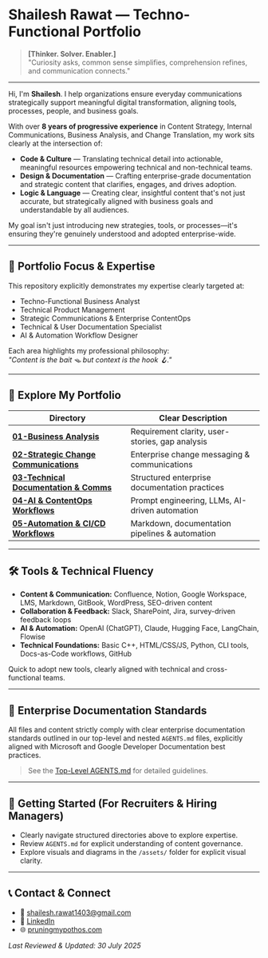 # Shailesh Rawat — Techno-Functional Portfolio

> **[Thinker. Solver. Enabler.]**  
> "Curiosity asks, common sense simplifies, comprehension refines, and communication connects."

---

Hi, I'm **Shailesh**. I help organizations ensure everyday communications strategically support meaningful digital transformation, aligning tools, processes, people, and business goals.

With over **8 years of progressive experience** in Content Strategy, Internal Communications, Business Analysis, and Change Translation, my work sits clearly at the intersection of:

- **Code & Culture** — Translating technical detail into actionable, meaningful resources empowering technical and non-technical teams.
- **Design & Documentation** — Crafting enterprise-grade documentation and strategic content that clarifies, engages, and drives adoption.
- **Logic & Language** — Creating clear, insightful content that's not just accurate, but strategically aligned with business goals and understandable by all audiences.

My goal isn't just introducing new strategies, tools, or processes—it's ensuring they're genuinely understood and adopted enterprise-wide.

---

## 🎯 **Portfolio Focus & Expertise**

This repository explicitly demonstrates my expertise clearly targeted at:

- Techno-Functional Business Analyst  
- Technical Product Management  
- Strategic Communications & Enterprise ContentOps  
- Technical & User Documentation Specialist  
- AI & Automation Workflow Designer  

Each area highlights my professional philosophy:  
_"Content is the bait 🪤 but context is the hook 🪝."_

---

## 📂 **Explore My Portfolio**

| Directory | Clear Description |
|-----------|-------------------|
| **[01-Business Analysis](01-business-analysis)** | Requirement clarity, user-stories, gap analysis |
| **[02-Strategic Change Communications](02-strategic-change-communications)** | Enterprise change messaging & communications |
| **[03-Technical Documentation & Comms](03-technical-communication-documentation)** | Structured enterprise documentation practices |
| **[04-AI & ContentOps Workflows](04-ai-contentops-workflows)** | Prompt engineering, LLMs, AI-driven automation |
| **[05-Automation & CI/CD Workflows](05-automation-ci-cd)** | Markdown, documentation pipelines & automation |

---

## 🛠️ **Tools & Technical Fluency**

- **Content & Communication:** Confluence, Notion, Google Workspace, LMS, Markdown, GitBook, WordPress, SEO-driven content
- **Collaboration & Feedback:** Slack, SharePoint, Jira, survey-driven feedback loops
- **AI & Automation:** OpenAI (ChatGPT), Claude, Hugging Face, LangChain, Flowise
- **Technical Foundations:** Basic C++, HTML/CSS/JS, Python, CLI tools, Docs-as-Code workflows, GitHub

Quick to adopt new tools, clearly aligned with technical and cross-functional teams.

---

## 📜 **Enterprise Documentation Standards**

All files and content strictly comply with clear enterprise documentation standards outlined in our top-level and nested `AGENTS.md` files, explicitly aligned with Microsoft and Google Developer Documentation best practices.

> See the [Top-Level AGENTS.md](AGENTS.md) for detailed guidelines.

---

## 🛟 **Getting Started (For Recruiters & Hiring Managers)**

- Clearly navigate structured directories above to explore expertise.
- Review `AGENTS.md` for explicit understanding of content governance.
- Explore visuals and diagrams in the `/assets/` folder for explicit visual clarity.

---

## 📞 **Contact & Connect**

- 📧 [shailesh.rawat1403@gmail.com](mailto:shailesh.rawat1403@gmail.com)  
- 🔗 [LinkedIn](https://www.linkedin.com/in/shaileshrawat1403/)  
- 🌐 [pruningmypothos.com](https://www.pruningmypothos.com)  

_Last Reviewed & Updated: 30 July 2025_
